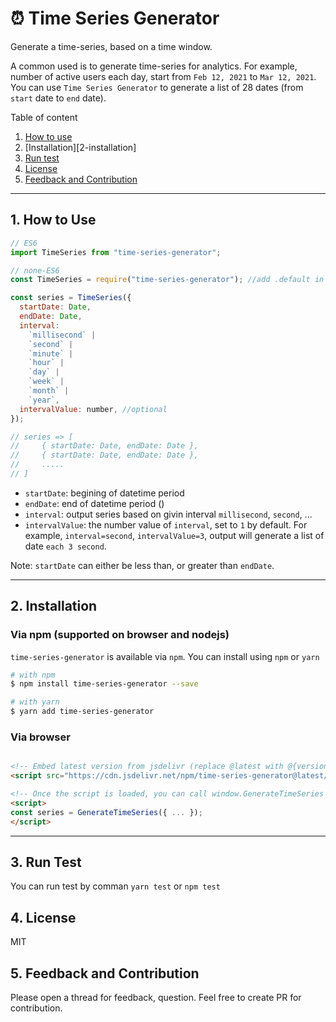 # ⏰ Time Series Generator

Generate a time-series, based on a time window.

A common used is to generate time-series for analytics. For example, number of active users each day, start from `Feb 12, 2021` to `Mar 12, 2021`. You can use `Time Series Generator` to generate a list of 28 dates (from `start` date to `end` date).

Table of content

1. [How to use](1-how-to-use)
2. [Installation][2-installation]
3. [Run test](3-run-test)
4. [License](4-license)
5. [Feedback and Contribution](5-feedback-and-contribution)

---

## 1. How to Use

```js
// ES6
import TimeSeries from "time-series-generator";

// none-ES6
const TimeSeries = require("time-series-generator"); //add .default in some cases

const series = TimeSeries({
  startDate: Date,
  endDate: Date,
  interval:
    `millisecond` |
    `second` |
    `minute` |
    `hour` |
    `day` |
    `week` |
    `month` |
    `year`,
  intervalValue: number, //optional
});

// series => [
//     { startDate: Date, endDate: Date },
//     { startDate: Date, endDate: Date },
//     .....
// ]
```

- `startDate`: begining of datetime period
- `endDate`: end of datetime period ()
- `interval`: output series based on givin interval `millisecond`, `second`, ...
- `intervalValue`: the number value of `interval`, set to `1` by default. For example, `interval=second`, `intervalValue=3`, output will generate a list of date `each 3 second`.

Note: `startDate` can either be less than, or greater than `endDate`.

---

## 2. Installation

### Via npm (supported on browser and nodejs)

`time-series-generator` is available via `npm`. You can install using `npm` or `yarn`

```sh
# with npm
$ npm install time-series-generator --save

# with yarn
$ yarn add time-series-generator
```

### Via browser

```html

<!-- Embed latest version from jsdelivr (replace @latest with @{version number}) -->
<script src="https://cdn.jsdelivr.net/npm/time-series-generator@latest/dist/browser.js"></script>

<!-- Once the script is loaded, you can call window.GenerateTimeSeries -->
<script>
const series = GenerateTimeSeries({ ... });
</script>
```

---

## 3. Run Test

You can run test by comman `yarn test` or `npm test`

## 4. License

MIT

## 5. Feedback and Contribution

Please open a thread for feedback, question. Feel free to create PR for contribution.
